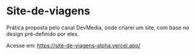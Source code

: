# Site-de-viagens
Prática proposta pelo canal DevMedia, onde criarei um site, com base no design pré-definido por eles.

Acesse em: https://site-de-viagens-alpha.vercel.app/
